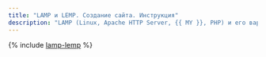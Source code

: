 ```yaml
---
title: "LAMP и LEMP. Создание сайта. Инструкция"
description: "LAMP (Linux, Apache HTTP Server, {{ MY }}, PHP) и его вариация LEMP (где Apache заменяется на Nginx) — это популярные наборы компонентов для развертывания веб-приложений и динамических сайтов. С помощью этой инструкции вы научитесь разворачивать LAMP в инфраструктуре {{ yandex-cloud }}, в результате вы запустите виртуальную машину, на которой будет работать веб-сервер вашего сайта."
---
```


{% include [lamp-lemp](../../_tutorials/applied/lamp-lemp.md) %}
